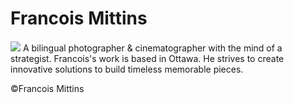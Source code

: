 # Francois Mittins

#### []()

![](photo.jpg)
A bilingual photographer & cinematographer with the mind of a strategist. Francois's work is based in Ottawa. He strives to create innovative solutions to build timeless memorable pieces.

©Francois Mittins
